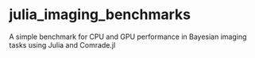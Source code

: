 # julia_imaging_benchmarks
A simple benchmark for CPU and GPU performance in Bayesian imaging tasks using Julia and Comrade.jl
